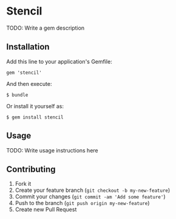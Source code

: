 # Stencil

TODO: Write a gem description

## Installation

Add this line to your application's Gemfile:

    gem 'stencil'

And then execute:

    $ bundle

Or install it yourself as:

    $ gem install stencil

## Usage

TODO: Write usage instructions here

## Contributing

1. Fork it
2. Create your feature branch (`git checkout -b my-new-feature`)
3. Commit your changes (`git commit -am 'Add some feature'`)
4. Push to the branch (`git push origin my-new-feature`)
5. Create new Pull Request
